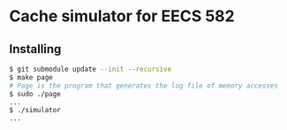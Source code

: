 # Cache simulator for EECS 582


## Installing

```bash
$ git submodule update --init --recursive
$ make page
# Page is the program that generates the log file of memory accesses
$ sudo ./page
...
$ ./simulator
...
```